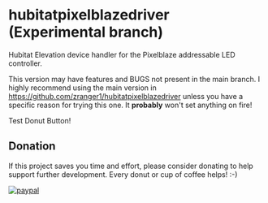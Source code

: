 
# hubitatpixelblazedriver (Experimental branch)
Hubitat Elevation device handler for the Pixelblaze addressable LED controller.

This version may have features and BUGS not present in the main branch. I highly
recommend using the main version in https://github.com/zranger1/hubitatpixelblazedriver
unless you have a specific reason for trying this one. It **probably** won't set
anything on fire!

Test Donut Button!

## Donation
If this project saves you time and effort, please consider donating to help support further development.  Every donut or cup of coffee helps!  :-)

[![paypal](https://www.paypalobjects.com/en_US/i/btn/btn_donateCC_LG.gif)](https://www.paypal.com/donate?hosted_button_id=AK4V9P79JKWTE&source=url)
